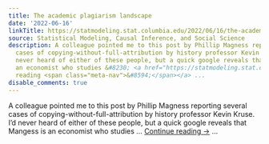 ```yaml
---
title: The academic plagiarism landscape
date: '2022-06-16'
linkTitle: https://statmodeling.stat.columbia.edu/2022/06/16/the-academic-plagiarism-landscape/
source: Statistical Modeling, Causal Inference, and Social Science
description: A colleague pointed me to this post by Phillip Magness reporting several
  cases of copying-without-full-attribution by history professor Kevin Kruse. I&#8217;d
  never heard of either of these people, but a quick google reveals that Mangess is
  an economist who studies &#8230; <a href="https://statmodeling.stat.columbia.edu/2022/06/16/the-academic-plagiarism-landscape/">Continue
  reading <span class="meta-nav">&#8594;</span></a> ...
disable_comments: true
---
```

A colleague pointed me to this post by Phillip Magness reporting several cases of copying-without-full-attribution by history professor Kevin Kruse. I&#8217;d never heard of either of these people, but a quick google reveals that Mangess is an economist who studies &#8230; <a href="https://statmodeling.stat.columbia.edu/2022/06/16/the-academic-plagiarism-landscape/">Continue reading <span class="meta-nav">&#8594;</span></a> ...